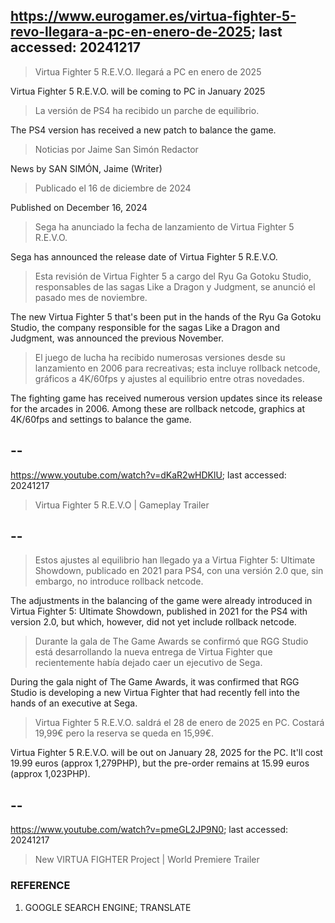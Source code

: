 ## https://www.eurogamer.es/virtua-fighter-5-revo-llegara-a-pc-en-enero-de-2025; last accessed: 20241217

> Virtua Fighter 5 R.E.V.O. llegará a PC en enero de 2025

Virtua Fighter 5 R.E.V.O. will be coming to PC in January 2025

> La versión de PS4 ha recibido un parche de equilibrio.

The PS4 version has received a new patch to balance the game.

> Noticias por Jaime San Simón Redactor

News by SAN SIMÓN, Jaime (Writer)

> Publicado el 16 de diciembre de 2024

Published on December 16, 2024

> Sega ha anunciado la fecha de lanzamiento de Virtua Fighter 5 R.E.V.O.

Sega has announced the release date of Virtua Fighter 5 R.E.V.O.

> Esta revisión de Virtua Fighter 5 a cargo del Ryu Ga Gotoku Studio, responsables de las sagas Like a Dragon y Judgment, se anunció el pasado mes de noviembre.

The new Virtua Fighter 5 that's been put in the hands of the Ryu Ga Gotoku Studio, the company responsible for the sagas Like a Dragon and Judgment, was announced the previous November.

> El juego de lucha ha recibido numerosas versiones desde su lanzamiento en 2006 para recreativas; esta incluye rollback netcode, gráficos a 4K/60fps y ajustes al equilibrio entre otras novedades. 

The fighting game has received numerous version updates since its release for the arcades in 2006. Among these are rollback netcode, graphics at 4K/60fps and settings to balance the game.

## --

https://www.youtube.com/watch?v=dKaR2wHDKlU; last accessed: 20241217

> Virtua Fighter 5 R.E.V.O | Gameplay Trailer 

## --

> Estos ajustes al equilibrio han llegado ya a Virtua Fighter 5: Ultimate Showdown, publicado en 2021 para PS4, con una versión 2.0 que, sin embargo, no introduce rollback netcode.

The adjustments in the balancing of the game were already introduced in Virtua Fighter 5: Ultimate Showdown, published in 2021 for the PS4 with version 2.0, but which, however, did not yet include rollback netcode.

> Durante la gala de The Game Awards se confirmó que RGG Studio está desarrollando la nueva entrega de Virtua Fighter que recientemente había dejado caer un ejecutivo de Sega.

During the gala night of The Game Awards, it was confirmed that RGG Studio is developing a new Virtua Fighter that had recently fell into the hands of an executive at Sega.

> Virtua Fighter 5 R.E.V.O. saldrá el 28 de enero de 2025 en PC. Costará 19,99€ pero la reserva se queda en 15,99€. 

Virtua Fighter 5 R.E.V.O. will be out on January 28, 2025 for the PC. It'll cost 19.99 euros (approx 1,279PHP), but the pre-order remains at 15.99 euros (approx 1,023PHP).

## --

https://www.youtube.com/watch?v=pmeGL2JP9N0; last accessed: 20241217

> New VIRTUA FIGHTER Project | World Premiere Trailer 

### REFERENCE

1) GOOGLE SEARCH ENGINE; TRANSLATE
